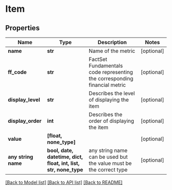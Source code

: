 # Item


## Properties
Name | Type | Description | Notes
------------ | ------------- | ------------- | -------------
**name** | **str** | Name of the metric | [optional] 
**ff_code** | **str** | FactSet Fundamentals code representing the corresponding financial metric | [optional] 
**display_level** | **str** | Describes the level of displaying the item | [optional] 
**display_order** | **int** | Describes the order of displaying the item | [optional] 
**value** | **[float, none_type]** |  | [optional] 
**any string name** | **bool, date, datetime, dict, float, int, list, str, none_type** | any string name can be used but the value must be the correct type | [optional]

[[Back to Model list]](../README.md#documentation-for-models) [[Back to API list]](../README.md#documentation-for-api-endpoints) [[Back to README]](../README.md)


